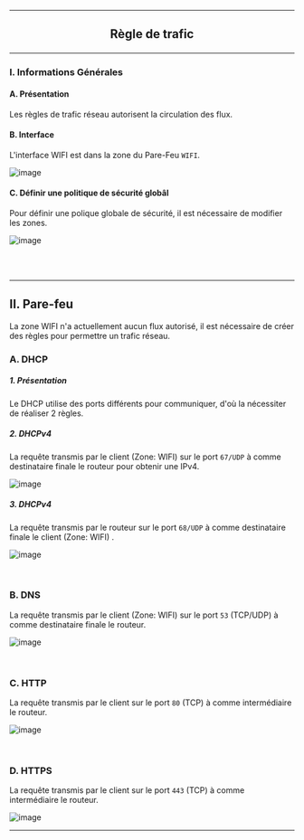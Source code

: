 -----------------------------------------------------------------------------------------------------------------------------------------------------------------
## <p align='center'> Règle de trafic </p>
-----------------------------------------------------------------------------------------------------------------------------------------------------------------
### I. Informations Générales
#### A. Présentation
Les règles de trafic réseau autorisent la circulation des flux.

#### B. Interface
L'interface WIFI est dans la zone du Pare-Feu `WIFI`.

![image](https://github.com/user-attachments/assets/e0ea28e8-e245-4e0a-9e58-c60aec6b8066)


#### C. Définir une politique de sécurité globâl
Pour définir une polique globale de sécurité, il est nécessaire de modifier les zones.

![image](https://github.com/user-attachments/assets/6e9b7929-d1ce-43ed-806c-4d7f7f7f5cc1)

<br />
<br />

-----------------------------------------------------------------------------------------------------------------------------------------------------------------
## II. Pare-feu
La zone WIFI n'a actuellement aucun flux autorisé, il est nécessaire de créer des règles pour permettre un trafic réseau.

### A. DHCP
##### 1. Présentation
Le DHCP utilise des ports différents pour communiquer, d'où la nécessiter de réaliser 2 règles.

##### 2. DHCPv4
La requête transmis par le client (Zone: WIFI) sur le port `67/UDP` à comme destinataire finale le routeur pour obtenir une IPv4.

![image](https://github.com/user-attachments/assets/7c76f1c3-c926-4171-8cdc-bf05486f5c22)


##### 3. DHCPv4
La requête transmis par le routeur sur le port `68/UDP` à comme destinataire finale le client (Zone: WIFI) .

![image](https://github.com/user-attachments/assets/12be971e-96f0-4ef1-830a-420adf900f95)

<br />

### B. DNS
La requête transmis par le client (Zone: WIFI) sur le port `53` (TCP/UDP) à comme destinataire finale le routeur.

![image](https://github.com/user-attachments/assets/ab5335b1-3527-4bb0-ac61-67ba3ff8a9a9)

<br />

### C. HTTP
La requête transmis par le client sur le port `80` (TCP) à comme intermédiaire le routeur.

![image](https://github.com/user-attachments/assets/cdd9d874-7bfe-4d1e-958e-81d7041205b0)


<br />

### D. HTTPS
La requête transmis par le client sur le port `443` (TCP) à comme intermédiaire le routeur.

![image](https://github.com/user-attachments/assets/7d03fcbf-27f6-47b3-adf4-9e30ce37ad3c)


-----------------------------------------------------------------------------------------------------------------------------------------------------------------
